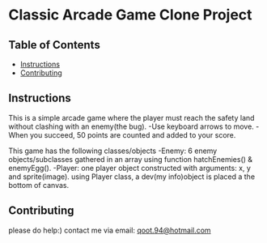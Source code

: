 # Classic Arcade Game Clone Project

## Table of Contents

- [Instructions](#instructions)
- [Contributing](#contributing)

## Instructions
This is a simple arcade game where the player must reach the safety land without clashing with an enemy(the bug).
-Use keyboard arrows to move.
-When you succeed, 50 points are counted and added to your score.

This game has the following classes/objects
-Enemy: 6 enemy objects/subclasses gathered in an array using function hatchEnemies() & enemyEgg().
-Player: one player object constructed with arguments: x, y and sprite(image).
         using Player class, a dev(my info)object is placed a the bottom of canvas.

## Contributing
please do help:)
contact me via email: qoot.94@hotmail.com
